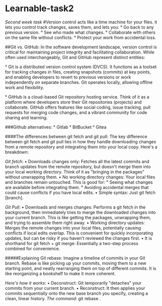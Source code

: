 # Learnable-task2
_Second week task_
#Version control acts like a time machine for your files. it lets you control track changes, saves them, and lets you:
° Go back to any previous version.
° See who made what changes.
° Collaborate with others on the same file without conflicts.
° Protect your work from accidental loss. ️

##Git vs. GitHub: 
In the software development landscape, version control is critical for maintaining project integrity and facilitating collaboration. While often used interchangeably, Git and GitHub represent distinct entities:

° Git is a distributed version control system (DVCS). It functions as a toolset for tracking changes in files, creating snapshots (commits) at key points, and enabling developers to revert to previous versions or work independently on separate branches. Git operates locally, allowing offline work and flexibility.

° GitHub is a cloud-based Git repository hosting service. Think of it as a platform where developers store their Git repositories (projects) and collaborate. GitHub offers features like social coding, issue tracking, pull requests for merging code changes, and a vibrant community for code sharing and learning.

###Github alternatives:
° Gitlab
° BitBucket
° Gitea

####The differences between git fetch and git pull:
The key difference between git fetch and git pull lies in how they handle downloading changes from a remote repository and integrating them into your local copy. Here's a breakdown:

*Git fetch*:
• Downloads changes only: Fetches all the latest commits and branch updates from the remote repository, but doesn't merge them into your local working directory. Think of it as "bringing in the packages" without unwrapping them.
• No working directory changes: Your local files and branches remain untouched. This is good for:
  ° Seeing what changes are available before integrating them.
  ° Avoiding accidental merges that could cause conflicts if you have local edits.
• Simple syntax: Just git fetch <remote> [branch].

*Git Pull*:
• Downloads and merges changes: Performs a git fetch in the background, then immediately tries to merge the downloaded changes into your current branch. This is like getting the packages, unwrapping them, and trying to assemble them right away.
• Working directory updates: Merges the remote changes into your local files, potentially causing conflicts if local edits overlap. This is convenient for quickly incorporating updates, but can be risky if you haven't reviewed the changes first.
• It is shorthand for git fetch + git merge: Essentially a two-step process combined for convenience.

#####Explaining Git rebase:
Imagine a timeline of commits in your Git branch. Rebase is like picking up your commits, moving them to a new starting point, and neatly rearranging them on top of different commits. It is like reorganizing a bookshelf to make it more coherent.

_Here's how it works_:
• Deconstruct: Git temporarily "detaches" your commits from your current branch.
• Reconstruct: It then applies your commits sequentially onto the new base branch you specify, creating a clean, linear history.
*The command*: git rebase <base-branch>.
